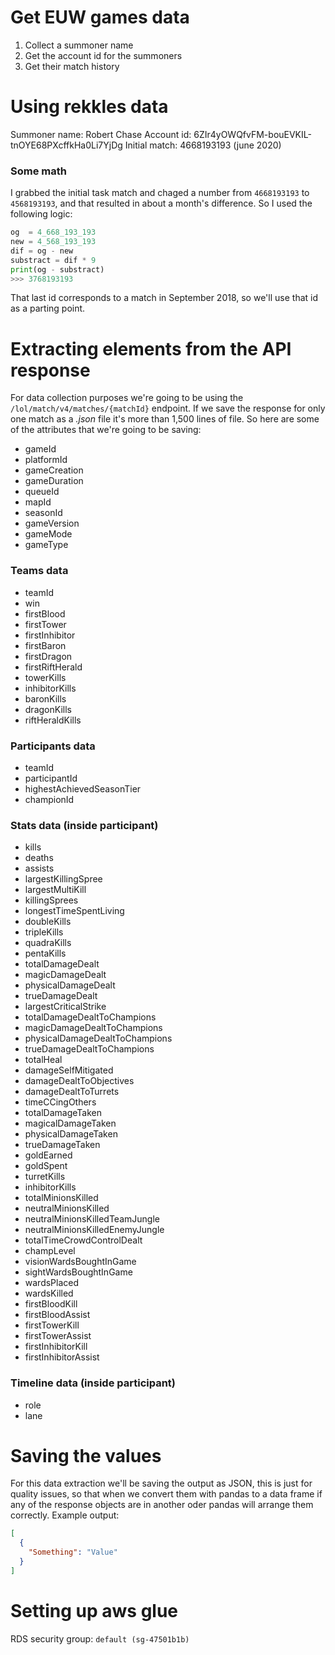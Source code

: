 # Get EUW games data

1. Collect a summoner name
2. Get the account id for the summoners
3. Get their match history

# Using rekkles data

Summoner name: Robert Chase
Account id: 6ZIr4yOWQfvFM-bouEVKIL-tnOYE68PXcffkHa0Li7YjDg
Initial match: 4668193193 (june 2020)

### Some math

I grabbed the initial task match and chaged a number from `4668193193` to `4568193193`, and that resulted in about a month's difference. So I used the following logic:

```py
og  = 4_668_193_193
new = 4_568_193_193
dif = og - new
substract = dif * 9
print(og - substract)
>>> 3768193193
```

That last id corresponds to a match in September 2018, so we'll use that id as a parting point.

# Extracting elements from the API response

For data collection purposes we're going to be using the `/lol/match/v4/matches/{matchId}` endpoint. If we save the response for only one match as a _.json_ file it's more than 1,500 lines of file. So here are some of the attributes that we're going to be saving:

- gameId
- platformId
- gameCreation
- gameDuration
- queueId
- mapId
- seasonId
- gameVersion
- gameMode
- gameType

### Teams data

- teamId
- win
- firstBlood
- firstTower
- firstInhibitor
- firstBaron
- firstDragon
- firstRiftHerald
- towerKills
- inhibitorKills
- baronKills
- dragonKills
- riftHeraldKills

### Participants data

- teamId
- participantId
- highestAchievedSeasonTier
- championId

### Stats data (inside participant)

- kills
- deaths
- assists
- largestKillingSpree
- largestMultiKill
- killingSprees
- longestTimeSpentLiving
- doubleKills
- tripleKills
- quadraKills
- pentaKills
- totalDamageDealt
- magicDamageDealt
- physicalDamageDealt
- trueDamageDealt
- largestCriticalStrike
- totalDamageDealtToChampions
- magicDamageDealtToChampions
- physicalDamageDealtToChampions
- trueDamageDealtToChampions
- totalHeal
- damageSelfMitigated
- damageDealtToObjectives
- damageDealtToTurrets
- timeCCingOthers
- totalDamageTaken
- magicalDamageTaken
- physicalDamageTaken
- trueDamageTaken
- goldEarned
- goldSpent
- turretKills
- inhibitorKills
- totalMinionsKilled
- neutralMinionsKilled
- neutralMinionsKilledTeamJungle
- neutralMinionsKilledEnemyJungle
- totalTimeCrowdControlDealt
- champLevel
- visionWardsBoughtInGame
- sightWardsBoughtInGame
- wardsPlaced
- wardsKilled
- firstBloodKill
- firstBloodAssist
- firstTowerKill
- firstTowerAssist
- firstInhibitorKill
- firstInhibitorAssist

### Timeline data (inside participant)

- role
- lane

# Saving the values

For this data extraction we'll be saving the output as JSON, this is just for quality issues, so that when we convert them with pandas to a data frame if any of the response objects are in another oder pandas will arrange them correctly. Example output:

```json
[
  {
    "Something": "Value"
  }
]
```




# Setting up aws glue

RDS security group: `default (sg-47501b1b)`
